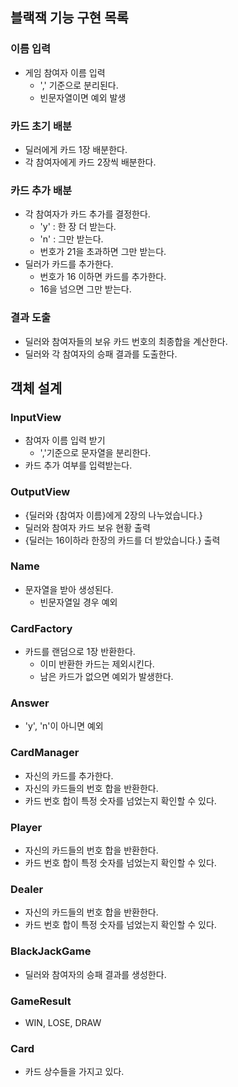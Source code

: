 ## 블랙잭 기능 구현 목록

### 이름 입력
- 게임 참여자 이름 입력
  - ',' 기준으로 분리된다.
  - 빈문자열이면 예외 발생

### 카드 초기 배분
- 딜러에게 카드 1장 배분한다.
- 각 참여자에게 카드 2장씩 배분한다.

### 카드 추가 배분
- 각 참여자가 카드 추가를 결정한다.
  - 'y' : 한 장 더 받는다.
  - 'n' : 그만 받는다.
  - 번호가 21을 초과하면 그만 받는다.
- 딜러가 카드를 추가한다.
  - 번호가 16 이하면 카드를 추가한다.
  - 16을 넘으면 그만 받는다.

### 결과 도출
- 딜러와 참여자들의 보유 카드 번호의 최종합을 계산한다.
- 딜러와 각 참여자의 승패 결과를 도출한다.


## 객체 설계

### InputView
- 참여자 이름 입력 받기
  - ','기준으로 문자열을 분리한다.
- 카드 추가 여부를 입력받는다.

### OutputView
- {딜러와 {참여자 이름}에게 2장의 나누었습니다.}
- 딜러와 참여자 카드 보유 현황 출력
- {딜러는 16이하라 한장의 카드를 더 받았습니다.} 출력

### Name
- 문자열을 받아 생성된다.
  - 빈문자열일 경우 예외

### CardFactory
- 카드를 랜덤으로 1장 반환한다.
  - 이미 반환한 카드는 제외시킨다.
  - 남은 카드가 없으면 예외가 발생한다.

### Answer
- 'y', 'n'이 아니면 예외

### CardManager
- 자신의 카드를 추가한다.
- 자신의 카드들의 번호 합을 반환한다.
- 카드 번호 합이 특정 숫자를 넘었는지 확인할 수 있다.

### Player
- 자신의 카드들의 번호 합을 반환한다.
- 카드 번호 합이 특정 숫자를 넘었는지 확인할 수 있다.

### Dealer
- 자신의 카드들의 번호 합을 반환한다.
- 카드 번호 합이 특정 숫자를 넘었는지 확인할 수 있다.

### BlackJackGame
- 딜러와 참여자의 승패 결과를 생성한다.

### GameResult
- WIN, LOSE, DRAW

### Card
- 카드 상수들을 가지고 있다.

